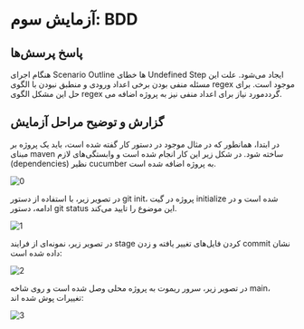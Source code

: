 # آزمایش سوم: BDD
## پاسخ پرسش‌ها
هنگام اجرای Scenario Outline ها خطای Undefined Step ایجاد می‌شود. علت این مسئله منفی بودن برخی اعداد ورودی و منطبق نبودن با الگوی regex موجود است. برای حل این مشکل الگوی regex مورد نیاز برای اعداد منفی نیز به پروژه اضافه می‌‎گردد.

## گزارش و توضیح مراحل آزمایش
در ابتدا، همانطور که در مثال موجود در دستور کار گفته شده است، باید یک پروژه بر مبنای maven ساخته شود. در شکل زیر این کار انجام شده است و وابستگی‌های لازم (dependencies) نظیر cucumber به پروژه اضافه شده است.

![0](https://github.com/soleyman79/SE_Lab3/assets/59166192/d0b1e59b-4ecb-4356-a6f4-7c49d3320887)

در تصویر زیر، با استفاده از دستور git init، پروژه در گیت initialize شده است و در ادامه، دستور git status این موضوع را تایید می‌کند.

![1](https://github.com/soleyman79/SE_Lab3/assets/59166192/206e5cb8-2637-480b-ac98-afd40902121f)

در تصویر زیر، نمونه‌ای از فرایند stage کردن فایل‌های تغییر یافته و زدن commit نشان داده شده است:

![2](https://github.com/soleyman79/SE_Lab3/assets/59166192/63378497-2b12-47c7-9265-52d0d7deed6d)

در تصویر زیر، سرور ریموت به پروژه محلی وصل شده است و روی شاخه main، تغییرات پوش شده اند:

![3](https://github.com/soleyman79/SE_Lab3/assets/59166192/4db14b87-c19a-42c1-b1b3-95949fdc1935)



